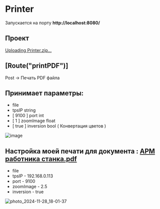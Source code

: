 # Printer

 Запускается на порту **http://localhost:8080/**

## Проект
 [Uploading Printer.zip…]()


## [Route("printPDF")]
Post -> Печать PDF файла 

## Принимает параметры:
  - file
  - tpsIP          string
  - [ 9100 ] port        int 
  - [ 1 ] zoomImage      float
  - [ true ] inversion   bool ( Конвертация цветов )
 

![image](https://github.com/user-attachments/assets/d11f1f1d-a544-4741-ac14-2646fca9cfc0)

## Настройка моей печати для документа : [АРМ работника станка.pdf](https://github.com/user-attachments/files/17949651/default.pdf)

  - file
  - tpsIP     - 192.168.0.113        
  - port      - 9100      
  - zoomImage - 2.5       
  - inversion - true
    
![photo_2024-11-28_18-01-37](https://github.com/user-attachments/assets/3fc97ed4-eda3-4336-99dc-65a9d78afc12)

